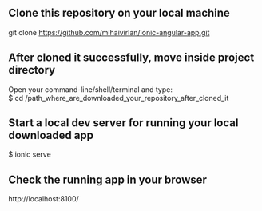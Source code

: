 ## Clone this repository on your local machine
git clone https://github.com/mihaivirlan/ionic-angular-app.git

## After cloned it successfully, move inside project directory
Open your command-line/shell/terminal and type:<br />
$ cd /path_where_are_downloaded_your_repository_after_cloned_it

## Start a local dev server for running your local downloaded app
$ ionic serve

## Check the running app in your browser
http://localhost:8100/
